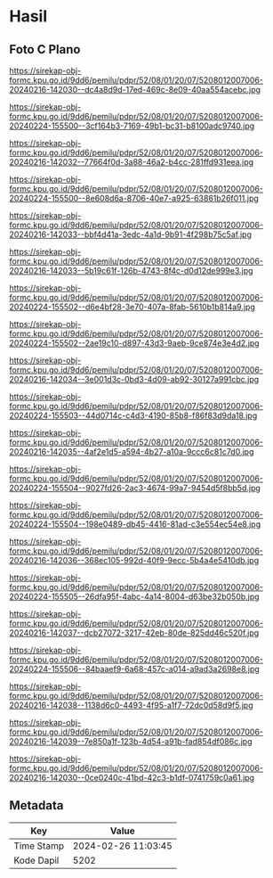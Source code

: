 # Hasil

## Foto C Plano

https://sirekap-obj-formc.kpu.go.id/9dd6/pemilu/pdpr/52/08/01/20/07/5208012007006-20240216-142030--dc4a8d9d-17ed-469c-8e09-40aa554acebc.jpg

https://sirekap-obj-formc.kpu.go.id/9dd6/pemilu/pdpr/52/08/01/20/07/5208012007006-20240224-155500--3cf164b3-7169-49b1-bc31-b8100adc9740.jpg

https://sirekap-obj-formc.kpu.go.id/9dd6/pemilu/pdpr/52/08/01/20/07/5208012007006-20240216-142032--77664f0d-3a88-46a2-b4cc-281ffd931eea.jpg

https://sirekap-obj-formc.kpu.go.id/9dd6/pemilu/pdpr/52/08/01/20/07/5208012007006-20240224-155500--8e608d6a-8706-40e7-a925-63861b26f011.jpg

https://sirekap-obj-formc.kpu.go.id/9dd6/pemilu/pdpr/52/08/01/20/07/5208012007006-20240216-142033--bbf4d41a-3edc-4a1d-9b91-4f298b75c5af.jpg

https://sirekap-obj-formc.kpu.go.id/9dd6/pemilu/pdpr/52/08/01/20/07/5208012007006-20240216-142033--5b19c61f-126b-4743-8f4c-d0d12de999e3.jpg

https://sirekap-obj-formc.kpu.go.id/9dd6/pemilu/pdpr/52/08/01/20/07/5208012007006-20240224-155502--d6e4bf28-3e70-407a-8fab-5610b1b814a9.jpg

https://sirekap-obj-formc.kpu.go.id/9dd6/pemilu/pdpr/52/08/01/20/07/5208012007006-20240224-155502--2ae19c10-d897-43d3-9aeb-9ce874e3e4d2.jpg

https://sirekap-obj-formc.kpu.go.id/9dd6/pemilu/pdpr/52/08/01/20/07/5208012007006-20240216-142034--3e001d3c-0bd3-4d09-ab92-30127a991cbc.jpg

https://sirekap-obj-formc.kpu.go.id/9dd6/pemilu/pdpr/52/08/01/20/07/5208012007006-20240224-155503--44d0714c-c4d3-4190-85b8-f86f83d9da18.jpg

https://sirekap-obj-formc.kpu.go.id/9dd6/pemilu/pdpr/52/08/01/20/07/5208012007006-20240216-142035--4af2e1d5-a594-4b27-a10a-9ccc6c81c7d0.jpg

https://sirekap-obj-formc.kpu.go.id/9dd6/pemilu/pdpr/52/08/01/20/07/5208012007006-20240224-155504--9027fd26-2ac3-4674-99a7-9454d5f8bb5d.jpg

https://sirekap-obj-formc.kpu.go.id/9dd6/pemilu/pdpr/52/08/01/20/07/5208012007006-20240224-155504--198e0489-db45-4416-81ad-c3e554ec54e8.jpg

https://sirekap-obj-formc.kpu.go.id/9dd6/pemilu/pdpr/52/08/01/20/07/5208012007006-20240216-142036--368ec105-992d-40f9-9ecc-5b4a4e5410db.jpg

https://sirekap-obj-formc.kpu.go.id/9dd6/pemilu/pdpr/52/08/01/20/07/5208012007006-20240224-155505--26dfa95f-4abc-4a14-8004-d63be32b050b.jpg

https://sirekap-obj-formc.kpu.go.id/9dd6/pemilu/pdpr/52/08/01/20/07/5208012007006-20240216-142037--dcb27072-3217-42eb-80de-825dd46c520f.jpg

https://sirekap-obj-formc.kpu.go.id/9dd6/pemilu/pdpr/52/08/01/20/07/5208012007006-20240224-155506--84baaef9-6a68-457c-a014-a9ad3a2698e8.jpg

https://sirekap-obj-formc.kpu.go.id/9dd6/pemilu/pdpr/52/08/01/20/07/5208012007006-20240216-142038--1138d6c0-4493-4f95-a1f7-72dc0d58d9f5.jpg

https://sirekap-obj-formc.kpu.go.id/9dd6/pemilu/pdpr/52/08/01/20/07/5208012007006-20240216-142039--7e850a1f-123b-4d54-a91b-fad854df086c.jpg

https://sirekap-obj-formc.kpu.go.id/9dd6/pemilu/pdpr/52/08/01/20/07/5208012007006-20240216-142030--0ce0240c-41bd-42c3-b1df-0741759c0a61.jpg


## Metadata

| Key        | Value               |
| ---------- | ------------------- |
| Time Stamp | 2024-02-26 11:03:45 |
| Kode Dapil | 5202                |



